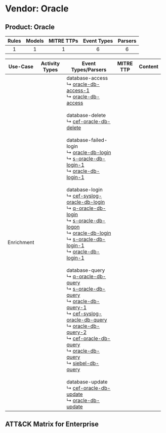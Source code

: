 Vendor: Oracle
==============
Product: Oracle
---------------
| Rules | Models | MITRE TTPs | Event Types | Parsers |
|:-----:|:------:|:----------:|:-----------:|:-------:|
|   1   |   1    |     1      |      6      |    6    |

|  Use-Case  | Activity Types | Event Types/Parsers                                                                                                                                                                                                                                                                                                                                                                                                                                                                                                                                                                                                                                                                                                                                                                                                                                                                                                                                                                                                                                                                                                                                                                                                                                                                                                                                                                                                                                                                                                                                                                                                                                                                                                                                                                            | MITRE TTP | Content                                          |
|:----------:| -------------- | ---------------------------------------------------------------------------------------------------------------------------------------------------------------------------------------------------------------------------------------------------------------------------------------------------------------------------------------------------------------------------------------------------------------------------------------------------------------------------------------------------------------------------------------------------------------------------------------------------------------------------------------------------------------------------------------------------------------------------------------------------------------------------------------------------------------------------------------------------------------------------------------------------------------------------------------------------------------------------------------------------------------------------------------------------------------------------------------------------------------------------------------------------------------------------------------------------------------------------------------------------------------------------------------------------------------------------------------------------------------------------------------------------------------------------------------------------------------------------------------------------------------------------------------------------------------------------------------------------------------------------------------------------------------------------------------------------------------------------------------------------------------------------------------------- | --------- | ------------------------------------------------ |
| Enrichment | <ul></li></ul> |  database-access<br> ↳ [oracle-db-access-1](Parsers/parserContent_oracle-db-access-1.md)<br> ↳ [oracle-db-access](Parsers/parserContent_oracle-db-access.md)<br><br> database-delete<br> ↳ [cef-oracle-db-delete](Parsers/parserContent_cef-oracle-db-delete.md)<br><br> database-failed-login<br> ↳ [oracle-db-login](Parsers/parserContent_oracle-db-login.md)<br> ↳ [s-oracle-db-login-1](Parsers/parserContent_s-oracle-db-login-1.md)<br> ↳ [oracle-db-login-1](Parsers/parserContent_oracle-db-login-1.md)<br><br> database-login<br> ↳ [cef-syslog-oracle-db-login](Parsers/parserContent_cef-syslog-oracle-db-login.md)<br> ↳ [q-oracle-db-login](Parsers/parserContent_q-oracle-db-login.md)<br> ↳ [s-oracle-db-logon](Parsers/parserContent_s-oracle-db-logon.md)<br> ↳ [oracle-db-login](Parsers/parserContent_oracle-db-login.md)<br> ↳ [s-oracle-db-login-1](Parsers/parserContent_s-oracle-db-login-1.md)<br> ↳ [oracle-db-login-1](Parsers/parserContent_oracle-db-login-1.md)<br><br> database-query<br> ↳ [q-oracle-db-query](Parsers/parserContent_q-oracle-db-query.md)<br> ↳ [s-oracle-db-query](Parsers/parserContent_s-oracle-db-query.md)<br> ↳ [oracle-db-query-1](Parsers/parserContent_oracle-db-query-1.md)<br> ↳ [cef-syslog-oracle-db-query](Parsers/parserContent_cef-syslog-oracle-db-query.md)<br> ↳ [oracle-db-query-2](Parsers/parserContent_oracle-db-query-2.md)<br> ↳ [cef-oracle-db-query](Parsers/parserContent_cef-oracle-db-query.md)<br> ↳ [oracle-db-query](Parsers/parserContent_oracle-db-query.md)<br> ↳ [siebel-db-query](Parsers/parserContent_siebel-db-query.md)<br><br> database-update<br> ↳ [cef-oracle-db-update](Parsers/parserContent_cef-oracle-db-update.md)<br> ↳ [oracle-db-update](Parsers/parserContent_oracle-db-update.md)<br> |           | [](Rules_Models/r_m_oracle_oracle_Enrichment.md) |

ATT&CK Matrix for Enterprise
----------------------------
